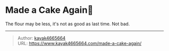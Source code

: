 # Made a Cake Again🍰


The flour may be less, it's not as good as last time. Not bad.
<!--more-->

---

> Author: [kayak4665664](https://github.com/kayak4665664)  
> URL: https://www.kayak4665664.com/made-a-cake-again/  

